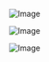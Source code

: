 
![Image](https://github.com/user-attachments/assets/37ed21f0-4a28-4655-b040-a54fc67fca52)

![Image](https://github.com/user-attachments/assets/d1fe4989-9142-460a-8f2e-3d878ec88c28)

![Image](https://github.com/user-attachments/assets/5a2bb0a3-7bf2-45ba-b536-9330c13b0907)